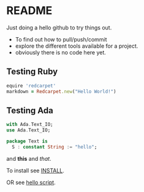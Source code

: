 # README

Just doing a hello github to try things out.

- To find out how to pull/push/commit 
- explore the different tools available for a project.
- obviously there is no code here yet.

## Testing Ruby

```ruby
equire 'redcarpet'
markdown = Redcarpet.new("Hello World!")
```

## Testing Ada

```ada
with Ada.Text_IO;
use Ada.Text_IO;

package Text is
  S : constant String := "hello";
```

and **this** and *that*.

To install see [INSTALL](./INSTALL.md).

OR see [hello script](src/hello.rb).



